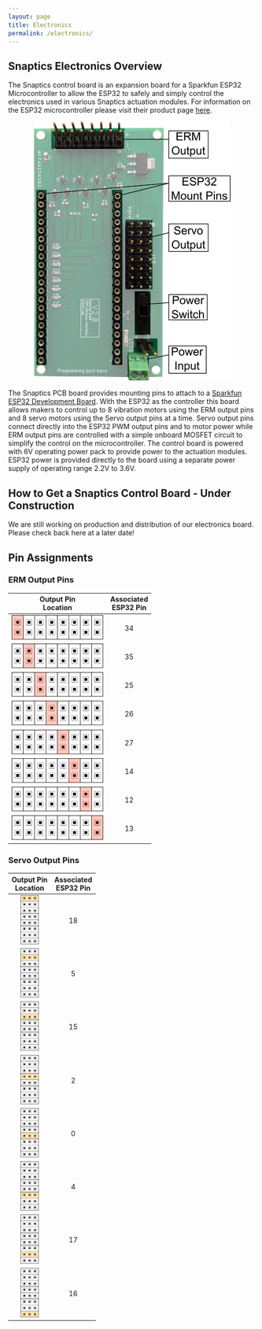 ```yaml
---
layout: page
title: Electronics
permalink: /electronics/
---
```


## Snaptics Electronics Overview

The Snaptics control board is an expansion board for a Sparkfun ESP32 Microcontroller to allow the ESP32 to safely and simply control the electronics used in various Snaptics actuation modules. For information on the ESP32 microcontroller please visit their product page [here](https://www.sparkfun.com/products/13907).

<p align="center">
  <img src="photos/../../photos/electronics/PCBV2_diagram.png" alt="snaptics" width="400"/>
</p>

The Snaptics PCB board provides mounting pins to attach to a [Sparkfun ESP32 Development Board](https://www.sparkfun.com/products/13907). With the ESP32 as the controller this board allows makers to control up to 8 vibration motors using the ERM output pins and 8 servo motors using the Servo output pins at a time. Servo output pins connect directly into the ESP32 PWM output pins and to motor power while ERM output pins are controlled with a simple onboard MOSFET circuit to simplify the control on the microcontroller. The control board is powered with 6V operating power pack to provide power to the actuation modules. ESP32 power is provided directly to the board using a separate power supply of operating range 2.2V to 3.6V. 

## How to Get a Snaptics Control Board - Under Construction
We are still working on production and distribution of our electronics board. Please check back here at a later date!

<!-- All documentation and files required for the reproduction of these electronics board are provided below. We recommend outsourcing these boards for production and turnkey assembly to make the process as simple and cheap as possible. While there are many suppliers for PCB manufacture, we have used PCBWay and can confirm the PCBs work. For more detailed instructions on how to obtain your own Snaptics control board please visit our associated [tutorial](www.snaptics.org/tutorials).

|**Board Version**|**Description**|**Downloads**|
|:-----:|:-----|:-----:|
| V2.0 | Basic ESP32 expansion board | Gerber | -->


## Pin Assignments

### ERM Output Pins

|**Output Pin <br> Location**|**Associated <br> ESP32 Pin**|
|:-----:|:-----:|
|<img src="../photos/electronics/ERMPinA.png" alt="stretch_module" style="height:50px;">| 34 |
|<img src="../photos/electronics/ERMPinB.png" alt="stretch_module" style="height:50px;">| 35 |
|<img src="../photos/electronics/ERMPinC.png" alt="stretch_module" style="height:50px;">| 25 |
|<img src="../photos/electronics/ERMPinD.png" alt="stretch_module" style="height:50px;">| 26 |
|<img src="../photos/electronics/ERMPinE.png" alt="stretch_module" style="height:50px;">| 27 |
|<img src="../photos/electronics/ERMPinF.png" alt="stretch_module" style="height:50px;">| 14 |
|<img src="../photos/electronics/ERMPinG.png" alt="stretch_module" style="height:50px;">| 12 |
|<img src="../photos/electronics/ERMPinH.png" alt="stretch_module" style="height:50px;">| 13 |

### Servo Output Pins

|**Output Pin <br> Location**|**Associated <br> ESP32 Pin**|
|:-----:|:-----:|
|<img src="../photos/electronics/ServoPinA.png" alt="stretch_module" style="height:100px;">| 18 |
|<img src="../photos/electronics/ServoPinB.png" alt="stretch_module" style="height:100px;">| 5 |
|<img src="../photos/electronics/ServoPinC.png" alt="stretch_module" style="height:100px;">| 15 |
|<img src="../photos/electronics/ServoPinD.png" alt="stretch_module" style="height:100px;">| 2 |
|<img src="../photos/electronics/ServoPinE.png" alt="stretch_module" style="height:100px;">| 0 |
|<img src="../photos/electronics/ServoPinF.png" alt="stretch_module" style="height:100px;">| 4 |
|<img src="../photos/electronics/ServoPinG.png" alt="stretch_module" style="height:100px;">| 17 |
|<img src="../photos/electronics/ServoPinH.png" alt="stretch_module" style="height:100px;">| 16 |

